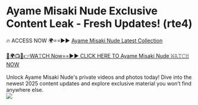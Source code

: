 # Ayame Misaki Nude Exclusive Content Leak - Fresh Updates! (rte4)

🔥 ACCESS NOW 🌍==►► <a href="https://tinyurl.com/yc657z5k" rel="nofollow">Ayame Misaki Nude Latest Collection</a>
<br><br>
[🔴🌍📺📱👉WA𝚃CH Now==►► CLICK HERE TO Ayame Misaki Nude 𝚆𝙰𝚃𝙲𝙷 NOW](https://tinyurl.com/yc657z5k)
<br><br>
Unlock Ayame Misaki Nude's private videos and photos today! Dive into the newest 2025 content updates and explore exclusive material you won’t find anywhere else.
<br>
<a href="https://tinyurl.com/yc657z5k" rel="nofollow" data-target="animated-image.originalLink"><img src="https://camo.githubusercontent.com/8a4f000d20f83aca3bf7ec5f350d767afa0574a8a352519fd8cfa583a6f93a33/68747470733a2f2f692e696d6775722e636f6d2f644a486b345a712e676966" data-canonical-src="https://i.imgur.com/dJHk4Zq.gif" style="max-width: 100%; display: inline-block;" data-target="animated-image.originalImage"></a>
<br>
